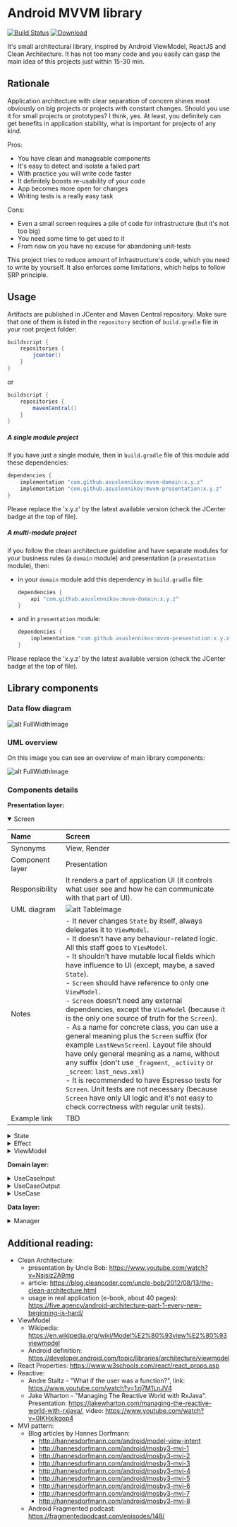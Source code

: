 # Android MVVM library
 [![Build Status](https://travis-ci.org/asuslennikov/mvvm.svg?branch=master)](https://travis-ci.org/asuslennikov/mvvm) [![Download](https://api.bintray.com/packages/asuslennikov/maven/android-mvvm/images/download.svg)](https://bintray.com/asuslennikov/maven/android-mvvm/_latestVersion)

It's small architectural library, inspired by Android ViewModel, ReactJS and Clean Architecture. 
It has not too many code and you easily can gasp the main idea of this projects just within 15-30 min.

## Rationale

Application architecture with clear separation of concern shines most obviously on big projects or projects with
constant changes. Should you use it for small projects or prototypes? I think, yes. At least, you definitely can
get benefits in application stability, what is important for projects of any kind.

Pros:
- You have clean and manageable components
- It's easy to detect and isolate a failed part
- With practice you will write code faster
- It definitely boosts re-usability of your code
- App becomes more open for changes
- Writing tests is a really easy task

Cons:
- Even a small screen requires a pile of code for infrastructure (but it's not too big)
- You need some time to get used to it
- From now on you have no excuse for abandoning unit-tests

This project tries to reduce amount of infrastructure's code, which you need to write by yourself. 
It also enforces some limitations, which helps to follow SRP principle.

## Usage
Artifacts are published in JCenter and Maven Central repository. Make sure that one of them is listed
in the `repository` section of `build.gradle` file in your root project folder:
```groovy
buildscript {
    repositories {
        jcenter()
    }
}
```
or
```groovy
buildscript {
    repositories {
        mavenCentral()
    }
}
```
##### A single module project
If you have just a single module, then in `build.gradle` file of this module add these dependencies:
```groovy
dependencies {
    implementation "com.github.asuslennikov:mvvm-domain:x.y.z"
    implementation "com.github.asuslennikov:mvvm-presentation:x.y.z"
}
```
Please replace the 'x.y.z' by the latest available version (check the JCenter badge at the top of file).

##### A multi-module project
if you follow the clean architecture guideline and have separate modules 
for your business rules (a `domain` module) and presentation (a `presentation` module), then:
- in your `domain` module add this dependency in `build.gradle` file:
    ```groovy
    dependencies {
        api "com.github.asuslennikov:mvvm-domain:x.y.z"
    }
    ```
- and in `presentation` module:
    ```groovy
    dependencies {
        implementation "com.github.asuslennikov:mvvm-presentation:x.y.z"
    }
    ```
Please replace the 'x.y.z' by the latest available version (check the JCenter badge at the top of file).

## Library components

### Data flow diagram

![alt FullWidthImage](./documentation/GeneralComponents.png "Data flow (communication) diagram")

### UML overview

On this image you can see an overview of main library components:

![alt FullWidthImage](./documentation/UmlOverview.png "UML overview of main components")

### Components details

**Presentation layer:**
<details open>
    <summary>Screen</summary>

| Name            | Screen |
| :---            | :--- |
| Synonyms        | View, Render |
| Component layer | Presentation |
| Responsibility  | It renders a part of application UI (it controls what user see and how he can communicate with that part of UI). |
| UML diagram     | ![alt TableImage](./documentation/ScreenComponent.png "UML diagram for Screen component") |
| Notes           | - It never changes `State` by itself, always delegates it to `ViewModel`. <br /> - It doesn't have any behaviour-related logic. All this staff goes to `ViewModel`. <br /> - It shouldn't have mutable local fields which have influence to UI (except, maybe, a saved `State`). <br /> - `Screen` should have reference to only one `ViewModel`. <br /> - `Screen`  doesn't need any external dependencies, except the `ViewModel` (because it is the only one source of truth for the `Screen`). <br />  - As a name for concrete class, you can use a general meaning plus the `Screen` suffix (for example `LastNewsScreen`). Layout file should have only general meaning as a name, without any suffix (don't use `_fragment`, `_activity` or `_screen`: `last_news.xml`) <br /> - It is recommended to have Espresso tests for `Screen`. Unit tests are not necessary (because `Screen` have only UI logic and it's not easy to check correctness with regular unit tests). |
| Example link    | TBD |
 
</details>

<details>
    <summary>State</summary>

| Name            | State |
| :---            | :--- |
| Synonyms        | ViewState, ScreenState, UIModel, Model |
| Component layer | Presentation |
| Responsibility  | It describes a state (collection of elements' properties) at specific moment in time for part of UI |
| UML diagram     | ![alt TableImage](./documentation/StateComponent.png "UML diagram for State component") |
| Notes           | - It's a POJO class (data class in Kotlin). <br/> - It doesn't have any logic, only getters and setters. <br /> - Successor of this interface should never implement the `UseCaseInput` or `UseCaseOutput` in the same time. <br /> - As a name for implementation, it's recommended to use a name of specific screen and replace the `Screen` word by `State` (for example `LastNewsState`). <br /> - Should implement some mechanism for serialization / deseralization. For example, use the `@Parcel` annotation or set JSON annotations of your favorite mapper. <br /> - Fields have descriptive names, but not "action" names (use `newsListLoaderVisible` instead of `showNewsListLoader`). <br /> - No need in Unit tests. |
| Example link    | TBD |
 
</details>

<details>
    <summary>Effect</summary>

| Name            | Effect |
| :---            | :--- |
| Synonyms        | UIAction, Action |
| Component layer | Presentation |
| Responsibility  | It represents some UI action, which should be executed only once (for example, open keyboard or launch shake animation for element). |
| UML diagram     | ![alt TableImage](./documentation/EffectComponent.png "UML diagram for Effect component") |
| Notes           | - It's useful for one-shot events, which can be skipped if user is not interacting with UI at given time (if application is in background) |
| Example link    | TBD |
 
</details>

<details>
    <summary>ViewModel</summary>

| Name            | ViewModel |
| :---            | :--- |
| Synonyms        | Handler, Behaviour, Controller |
| Component layer | Presentation |
| Responsibility  | It defines what to render on screen and how to process user input. |
| UML diagram     | ![alt TableImage](./documentation/ViewModelComponent.png "UML diagram for ViewModel component") |
| Notes           | - Methods should have names which represent a happened interaction, but not the expected result (use `showMoreClicked()`, but not the `loadNextPage()`). <br /> - It can contain other `ViewModel`s. <br /> - You should remember, that when activity dies, the model dies as well. So keep in mind, that you should be able to restore inner `ViewModel`'s fields based on given `State` object. <br /> - All dependencies should be declared in constructor (don't use `SomeClass.getInstance()`, it makes component untestable). <br /> - Component should have Unit tests. |
| Example link    | TBD |
 
</details>

**Domain layer:**
<details>
    <summary>UseCaseInput</summary>

| Name            | UseCaseInput |
| :---            | :--- |
| Synonyms        | CommandArgument, Parameter |
| Component layer | Domain |
| Responsibility  | It holds input information for `UseCase` |
| UML diagram     | ![alt TableImage](./documentation/UseCaseInputComponent.png "UML diagram for UseCaseInput component") |
| Notes           | - It's a POJO class (data class in Kotlin). <br /> - It should be immutable. <br/> - It doesn't have any logic, only getters. <br /> - Successors of this interface shouldn't implement the `State` or `UseCaseOutput` interface at the same time. |
| Example link    | TBD |
 
</details>

<details>
    <summary>UseCaseOutput</summary>

| Name            | UseCaseOutput |
| :---            | :--- |
| Synonyms        | CommandResult |
| Component layer | Domain |
| Responsibility  | It holds `UseCase` result |
| UML diagram     | ![alt TableImage](./documentation/UseCaseOutputComponent.png "UML diagram for UseCaseOutput component") |
| Notes           | - It's a POJO class (data class in Kotlin). <br /> - It should be immutable. <br/> - It doesn't have any logic, only getters. <br /> - Successors of this interface shouldn't implement the `State` or `UseCaseInput` interface at the same time. |
| Example link    | TBD |
 
</details>

<details>
    <summary>UseCase</summary>

| Name            | UseCase |
| :---            | :--- |
| Synonyms        | BusinessScenario, Scenario, Interactor, Command |
| Component layer | Domain |
| Responsibility  | It contains application's business logic |
| UML diagram     | ![alt TableImage](./documentation/UseCaseComponent.png "UML diagram for UseCase component") |
| Notes           | - It has structure which is similar to algorithms: it has input data, result of work (output data) and rules by which it converts input to output. <br /> - Implementation can reference to another `UseCase`s. <br /> - It communicates with data layer using interfaces (should be defined in domain layer) and takes concrete implementations as arguments in constructor. <br /> - It has no connection with `State` in any way. <br /> - It should have regular unit tests (since it has no platform specific logic). |
| Example link    | TBD |
 
</details>

**Data layer:**
<details>
    <summary>Manager</summary>

| Name            | Manager |
| :---            | :--- |
| Synonyms        | Gateway, Repository |
| Component layer | Data |
| Responsibility  | It provides a platform specific implementation for interfaces, defined in domain layer |
| UML diagram     | No specific component diagram |
| Notes           | - It doesn't know anything about presentation layer. It depends only on domain layer. <br /> - It uses platform-specific tests (for example, you can use Robolectric). |
| Example link    | TBD |
 
</details>

## Additional reading:

- Clean Architecture:
  * presentation by Uncle Bob: https://www.youtube.com/watch?v=Nsjsiz2A9mg
  * article: https://blog.cleancoder.com/uncle-bob/2012/08/13/the-clean-architecture.html
  * usage in real application (e-book, about 40 pages): https://five.agency/android-architecture-part-1-every-new-beginning-is-hard/
- ViewModel
  * Wikipedia: https://en.wikipedia.org/wiki/Model%E2%80%93view%E2%80%93viewmodel
  * Android definition: https://developer.android.com/topic/libraries/architecture/viewmodel
- React Properties: https://www.w3schools.com/react/react_props.asp
- Reactive:
  * Andre Staltz - "What if the user was a function?", link: https://www.youtube.com/watch?v=1zj7M1LnJV4
  * Jake Wharton - "Managing The Reactive World with RxJava". Presentation: https://jakewharton.com/managing-the-reactive-world-with-rxjava/, video: https://www.youtube.com/watch?v=0IKHxjkgop4
- MVI pattern:
  * Blog articles by Hannes Dorfmann:
    - http://hannesdorfmann.com/android/model-view-intent
    - http://hannesdorfmann.com/android/mosby3-mvi-1
    - http://hannesdorfmann.com/android/mosby3-mvi-2
    - http://hannesdorfmann.com/android/mosby3-mvi-3
    - http://hannesdorfmann.com/android/mosby3-mvi-4
    - http://hannesdorfmann.com/android/mosby3-mvi-5
    - http://hannesdorfmann.com/android/mosby3-mvi-6
    - http://hannesdorfmann.com/android/mosby3-mvi-7
    - http://hannesdorfmann.com/android/mosby3-mvi-8
  * Android Fragmented podcast: https://fragmentedpodcast.com/episodes/148/

